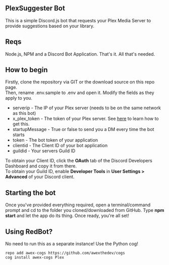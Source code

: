 ## PlexSuggester Bot
This is a simple Discord.js bot that requests your Plex Media Server to provide suggestions based on your library.  
## Reqs
Node.js, NPM and a Discord Bot Application. That's it. All that's needed.
## How to begin
Firstly, clone the repository via GIT or the download source on this repo page.  
Then, rename .env.sample to .env and open it. Modify the fields as they apply to you.  

- serverip - The IP of your Plex server (needs to be on the same network as this bot)
- x_plex_token - The token of your Plex server. See [here]() to learn how to get this.
- startupMessage - True or false to send you a DM every time the bot starts
- token - The bot token of your application
- clientid - The Client ID of your bot application
- guildid - Your servers Guild ID
  
 To obtain your Client ID, click the **OAuth** tab of the Discord Developers Dashboard and copy it from there.  
 To obtain your Guild ID, enable **Developer Tools** in **User Settings > Advanced** of your Discord client.  
## Starting the bot
Once you've provided everything required, open a terminal/command prompt and cd to the folder you cloned/downloaded from GitHub. Type **npm start** and let the app do its thing. Once ready, you're all set!

## Using RedBot?
No need to run this as a separate instance! Use the Python cog!
  
```
repo add awex-cogs https://github.com/awexthedev/cogs
cog install awex-cogs Plex
```